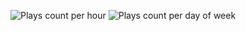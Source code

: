 ![Plays count per hour](http://i.imgur.com/OSEcTzs.png)
![Plays count per day of week](http://i.imgur.com/YObtqUv.jpg)
